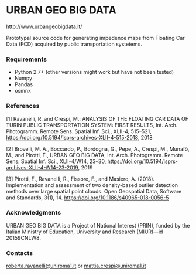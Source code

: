 # URBAN GEO BIG DATA
http://www.urbangeobigdata.it/

Prototypal source code for generating impedence maps from Floating Car Data (FCD) acquired by public transportation systetems.

### Requirements ###

- Python 2.7+ (other versions might work but have not been tested)
- Numpy
- Pandas
- osmnx

### References ###

[1] Ravanelli, R. and Crespi, M.: ANALYSIS OF THE FLOATING CAR DATA OF TURIN PUBLIC TRANSPORTATION SYSTEM: FIRST RESULTS, Int. Arch. Photogramm. Remote Sens. Spatial Inf. Sci., XLII-4, 515–521, https://doi.org/10.5194/isprs-archives-XLII-4-515-2018, 2018 

[2] Brovelli, M. A., Boccardo, P., Bordogna, G., Pepe, A., Crespi, M., Munafò, M., and Pirotti, F., URBAN GEO BIG DATA, Int. Arch. Photogramm. Remote Sens. Spatial Inf. Sci., XLII-4/W14, 23–30, https://doi.org/10.5194/isprs-archives-XLII-4-W14-23-2019, 2019

[3] Pirotti, F., Ravanelli, R., Fissore, F., and Masiero, A. (2018). Implementation and assessment of two density-based outlier detection methods over large spatial point clouds. Open Geospatial Data, Software and Standards, 3(1), 14. https://doi.org/10.1186/s40965-018-0056-5 

### Acknowledgments ###

URBAN GEO BIG DATA is a Project of National Interest (PRIN), funded by the Italian Ministry of Education, University and Research (MIUR)―id 20159CNLW8.

### Contacts ###

roberta.ravanelli@uniroma1.it or mattia.crespi@uniroma1.it